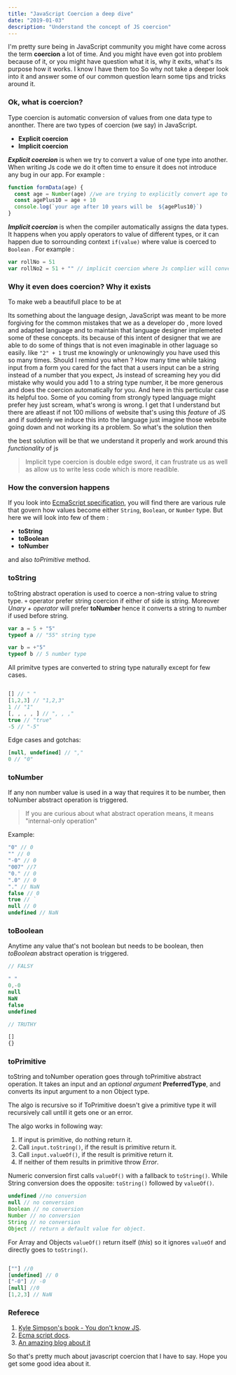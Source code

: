 ```yaml
---
title: "JavaScript Coercion a deep dive"
date: "2019-01-03"
description: "Understand the concept of JS coercion"
---
```


I'm pretty sure being in JavaScript community you might have come across the term **coercion** a lot of time. And you might have even got into problem because of it, or you might have question what it is, why it exits, what's its purpose how it works. I know I have them too So why not take a deeper look into it and answer some of our common question learn some tips and tricks around it.

### Ok, what is coercion?

Type coercion is automatic conversion of values from one data type to anonther. There are two types of coercion (we say) in JavaScript.

- **Explicit coercion**
- **Implicit coercion**

_**Explicit coercion**_ is when we try to convert a value of one type into another. When writing Js code we do it often time to ensure it does not introduce any bug in our app. For example :

```js
function formData(age) {
  const age = Number(age) //we are trying to explicitly convert age to number
  const agePlus10 = age + 10
  console.log(`your age after 10 years will be  ${agePlus10}`)
}
```

_**Implicit coercion**_ is when the compiler automatically assigns the data types. It happens when you apply operators to value of different types, or it can happen due to sorrounding context `if(value)` where value is coerced to `Boolean` . For example :

```js
var rollNo = 51
var rollNo2 = 51 + "" // implicit coercion where Js complier will convert rollNo2 to "51" a string type
```

### Why it even does coercion? Why it exists

To make web a beautifull place to be at

Its something about the language design, JavaScript was meant to be more forgiving for the common mistakes that we as a developer do , more loved and adapted language and to maintain that language designer implemeted some of these concepts. its because of this intent of designer that we are able to do some of things that is not even imaginable in other laguage so easily. like `"2" + 1` trust me knowingly or unknowingly you have used this so many times. Should I remind you when ? How many time while taking input from a form you cared for the fact that a users input can be a string instead of a number that you expect, Js instead of screaming hey you did mistake why would you add 1 to a string type number, it be more generous and does the coercion automatically for you. And here in this perticular case its helpful too. Some of you coming from strongly typed language might prefer hey just scream, what's wrong is wrong. I get that I understand but there are atleast if not 100 millions of website that's using this _feature_ of JS and if suddenly we induce this into the language just imagine those website going down and not working its a problem. So what's the solution then

the best solution will be that we understand it properly and work around this _functionality_ of js

> Implicit type coercion is double edge sword, it can frustrate us as well as allow us to write less code which is more readible.

### How the conversion happens

If you look into [EcmaScript specification](https://www.ecma-international.org/ecma-262/5.1/#sec-9), you will find there are various rule that govern how values become either `String`, `Boolean`, or `Number` type. But here we will look into few of them :

- **toString**
- **toBoolean**
- **toNumber**

and also _toPrimitive_ method.

### toString

toString abstract operation is used to coerce a non-string value to string type. `+` operator prefer string coercion if either of side is string. Moreover _Unary + operator_ will prefer **toNumber** hence it converts a string to number if used before string.

```js
var a = 5 + "5"
typeof a // "55" string type

var b = +"5"
typeof b // 5 number type
```

All primitve types are converted to string type naturally except for few cases.

```js

[] // " "
[1,2,3] // "1,2,3"
1 // "1"
[, , , , ] // ", , ,"
true // "true"
-5 // "-5"

```

Edge cases and gotchas:

<!-- prettier-ignore-start -->

```js
[null, undefined] // ","
0 // "0"
```
<!-- prettier-ignore-end -->

### toNumber

If any non number value is used in a way that requires it to be number, then toNumber abstract operation is triggered.

> If you are curious about what abstract operation means, it means "internal-only operation"

Example:

<!-- prettier-ignore-start -->

```js
"0" // 0
"" // 0
"-0" // 0
"007" //7
"0." // 0
".0" // 0
"." // NaN
false // 0
true // `
null // 0
undefined // NaN

```
<!-- prettier-ignore-end -->

### toBoolean

Anytime any value that's not boolean but needs to be boolean, then _toBoolean_ abstract operation is triggered.

```js
// FALSY

" "
0,-0
null
NaN
false
undefined

// TRUTHY

[]
{}
```

### toPrimitive

toString and toNumber operation goes through toPrimitive abstract operation. It takes an input and an _optional argument_ **PreferredType**, and converts its input argument to a non Object type.

The algo is recursive so if ToPrimitive doesn't give a primitive type it will recursively call untill it gets one or an error.

The algo works in following way:

1. If input is primitive, do nothing return it.
2. Call `input.toString()`, if the result is primitive return it.
3. Call `input.valueOf()`, if the result is primitive return it.
4. If neither of them results in primitive throw _Error_.

Numeric conversion first calls `valueOf()` with a fallback to `toString()`. While String conversion does the opposite: `toString()` followed by `valueOf()`.

```js
undefined //no conversion
null // no conversion
Boolean // no conversion
Number // no conversion
String // no conversion
Object // return a default value for object.
```

For Array and Objects `valueOf()` return itself (_this_) so it ignores `valueOf` and directly goes to `toString()`.

<!-- prettier-ignore-start -->

```js

[""] //0
[undefined] // 0
["-0"] // -0
[null] //0
[1,2,3] // NaN

```
<!-- prettier-ignore-end -->

### Referece

1. [Kyle Simpson's book - You don't know JS](https://leanpub.com/ydkjsy-get-started).
2. [Ecma script docs](https://www.ecma-international.org/ecma-262/5.1/#sec-9.1).
3. [An amazing blog about it](https://www.freecodecamp.org/news/js-type-coercion-explained-27ba3d9a2839/)

So that's pretty much about javascript coercion that I have to say. Hope you get some good idea about it.
